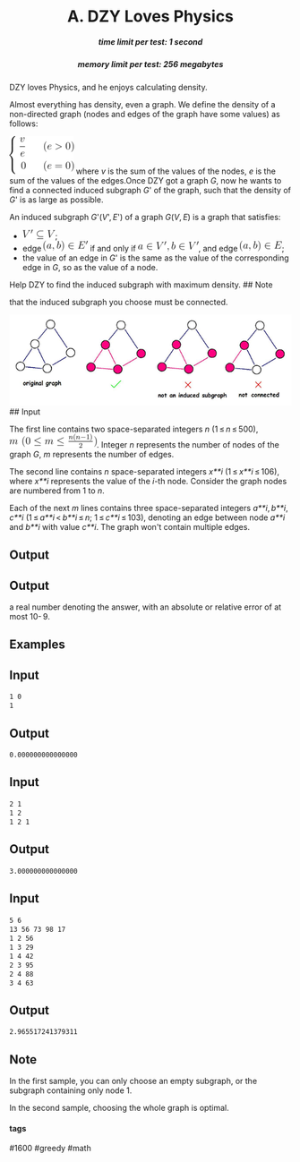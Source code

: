 <h1 style='text-align: center;'> A. DZY Loves Physics</h1>

<h5 style='text-align: center;'>time limit per test: 1 second</h5>
<h5 style='text-align: center;'>memory limit per test: 256 megabytes</h5>

DZY loves Physics, and he enjoys calculating density.

Almost everything has density, even a graph. We define the density of a non-directed graph (nodes and edges of the graph have some values) as follows: 

![](images/ddc049109c41af6c53df4e3447546ae396059ce4.png) where *v* is the sum of the values of the nodes, *e* is the sum of the values of the edges.Once DZY got a graph *G*, now he wants to find a connected induced subgraph *G*' of the graph, such that the density of *G*' is as large as possible.

An induced subgraph *G*'(*V*', *E*') of a graph *G*(*V*, *E*) is a graph that satisfies:

* ![](images/46e20b4dfc895713f2da511b00037f3b583b7786.png);
* edge ![](images/3323e65c2bb0e7b15e71bc8acf5bbdd103bbd406.png) if and only if ![](images/ff784919ccab7c1de161efd8c454dd842ca9a194.png), and edge ![](images/5bd600027111301384bc3bf759bd32d812f393dd.png);
* the value of an edge in *G*' is the same as the value of the corresponding edge in *G*, so as the value of a node.

Help DZY to find the induced subgraph with maximum density. ## Note

 that the induced subgraph you choose must be connected.

 ![](images/7984f09d2d85f523cdd77ca2f971f95d612ec2e9.png) ## Input

The first line contains two space-separated integers *n* (1 ≤ *n* ≤ 500), ![](images/bed2d5acbcccaf59b2f85a26a90ab00d2b92e1c4.png). Integer *n* represents the number of nodes of the graph *G*, *m* represents the number of edges.

The second line contains *n* space-separated integers *x**i* (1 ≤ *x**i* ≤ 106), where *x**i* represents the value of the *i*-th node. Consider the graph nodes are numbered from 1 to *n*.

Each of the next *m* lines contains three space-separated integers *a**i*, *b**i*, *c**i* (1 ≤ *a**i* < *b**i* ≤ *n*; 1 ≤ *c**i* ≤ 103), denoting an edge between node *a**i* and *b**i* with value *c**i*. The graph won't contain multiple edges.

## Output

## Output

 a real number denoting the answer, with an absolute or relative error of at most 10- 9.

## Examples

## Input


```
1 0  
1  

```
## Output


```
0.000000000000000  

```
## Input


```
2 1  
1 2  
1 2 1  

```
## Output


```
3.000000000000000  

```
## Input


```
5 6  
13 56 73 98 17  
1 2 56  
1 3 29  
1 4 42  
2 3 95  
2 4 88  
3 4 63  

```
## Output


```
2.965517241379311  

```
## Note

In the first sample, you can only choose an empty subgraph, or the subgraph containing only node 1.

In the second sample, choosing the whole graph is optimal.



#### tags 

#1600 #greedy #math 